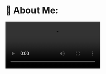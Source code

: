 # 💫 About Me:
<video controls>
  <source src="./ak.mp4" type="video/mp4">
  Ваш браузер не поддерживает тег video.




Привет, я TETRIX8!  
👀 Обо мне:  
💻 Увлекаюсь программированием и современными технологиями.  
🔧 Обладаю знаниями в Python, C++, JavaScript.  
🌐 Есть опыт разработки веб-сайтов и мобильных приложений.  
🧠 Обучаюсь в Академии цифрового развития — Школа 21 от Сбербанка.  
🌱 В процессе изучения:  
- Искусственного интеллекта и интеграции с чат-ботами.  
- Современных фреймворков и библиотек.  
- Лучших практик разработки и проектирования приложений.  

💞️ Ищу сотрудничество:  
Готов участвовать в проектах, связанных с разработкой приложений, бэкенд-систем и автоматизацией процессов.  

📫 Как со мной связаться:  
- Telegram: [@TETRIX8](https://t.me/TETRIX8)  
- Email: [tetrixuno@gmail.com](mailto:tetrixuno@gmail.com)  
- GitHub: [amart302](https://github.com/amart302)  
- LinkedIn: [Ваше имя](https://www.linkedin.com/in/ваш-профиль) (если есть)  

😄 Пронouns:  
он/его (he/him)  

⚡ Fun fact:  
Люблю решать сложные задачи и изучать новые технологии. Программирование для меня — не только работа, но и искусство.

## 🌐 Socials:
[![Medium](https://img.shields.io/badge/Medium-12100E?logo=medium&logoColor=white)](https://akproject.lovable.app/) [![email](https://img.shields.io/badge/Email-D14836?logo=gmail&logoColor=white)](mailto:tetrixuno@gmai.com) 

# 💻 Tech Stack:
![C](https://img.shields.io/badge/c-%2300599C.svg?style=for-the-badge&logo=c&logoColor=white) ![C#](https://img.shields.io/badge/c%23-%23239120.svg?style=for-the-badge&logo=csharp&logoColor=white) ![HTML5](https://img.shields.io/badge/html5-%23E34F26.svg?style=for-the-badge&logo=html5&logoColor=white) ![Java](https://img.shields.io/badge/java-%23ED8B00.svg?style=for-the-badge&logo=openjdk&logoColor=white) ![JavaScript](https://img.shields.io/badge/javascript-%23323330.svg?style=for-the-badge&logo=javascript&logoColor=%23F7DF1E) ![Markdown](https://img.shields.io/badge/markdown-%23000000.svg?style=for-the-badge&logo=markdown&logoColor=white) ![Python](https://img.shields.io/badge/python-3670A0?style=for-the-badge&logo=python&logoColor=ffdd54) ![Bash Script](https://img.shields.io/badge/bash_script-%23121011.svg?style=for-the-badge&logo=gnu-bash&logoColor=white) ![TypeScript](https://img.shields.io/badge/typescript-%23007ACC.svg?style=for-the-badge&logo=typescript&logoColor=white) ![Google Cloud](https://img.shields.io/badge/GoogleCloud-%234285F4.svg?style=for-the-badge&logo=google-cloud&logoColor=white) ![Cloudflare](https://img.shields.io/badge/Cloudflare-F38020?style=for-the-badge&logo=Cloudflare&logoColor=white) ![AWS](https://img.shields.io/badge/AWS-%23FF9900.svg?style=for-the-badge&logo=amazon-aws&logoColor=white) ![.Net](https://img.shields.io/badge/.NET-5C2D91?style=for-the-badge&logo=.net&logoColor=white) ![Flask](https://img.shields.io/badge/flask-%23000.svg?style=for-the-badge&logo=flask&logoColor=white) ![Nginx](https://img.shields.io/badge/nginx-%23009639.svg?style=for-the-badge&logo=nginx&logoColor=white) ![Apache](https://img.shields.io/badge/apache-%23D42029.svg?style=for-the-badge&logo=apache&logoColor=white) ![Pandas](https://img.shields.io/badge/pandas-%23150458.svg?style=for-the-badge&logo=pandas&logoColor=white)
# 📊 GitHub Stats:
![](https://github-readme-stats.vercel.app/api?username=Tetrix8&theme=highcontrast&hide_border=false&include_all_commits=true&count_private=true)<br/>
![](https://nirzak-streak-stats.vercel.app/?user=Tetrix8&theme=highcontrast&hide_border=false)<br/>
![](https://github-readme-stats.vercel.app/api/top-langs/?username=Tetrix8&theme=highcontrast&hide_border=false&include_all_commits=true&count_private=true&layout=compact)

## 🏆 GitHub Trophies
![](https://github-profile-trophy.vercel.app/?username=Tetrix8&theme=tokyonight&no-frame=false&no-bg=false&margin-w=4)

### ✍️ Random Dev Quote
![](https://quotes-github-readme.vercel.app/api?type=horizontal&theme=radical)

### 🔝 Top Contributed Repo
![](https://github-contributor-stats.vercel.app/api?username=Tetrix8&limit=5&theme=dark&combine_all_yearly_contributions=true)

---
[![](https://visitcount.itsvg.in/api?id=Tetrix8&icon=0&color=0)](https://visitcount.itsvg.in)

<!-- Proudly created with GPRM ( https://gprm.itsvg.in ) -->

